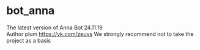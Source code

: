 # bot_anna
The latest version of Anna Bot 24.11.19  
  Author plum https://vk.com/zeuvs
                                    We strongly recommend not to take the project as a basis
